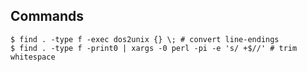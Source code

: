 ## Commands

    $ find . -type f -exec dos2unix {} \; # convert line-endings
    $ find . -type f -print0 | xargs -0 perl -pi -e 's/ +$//' # trim whitespace
